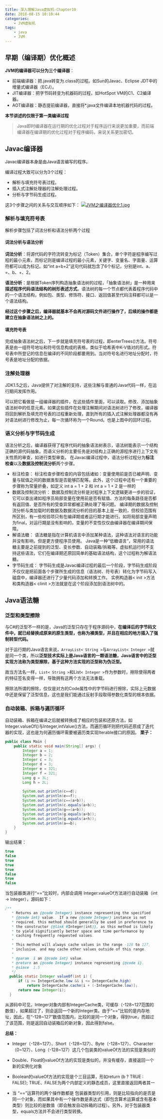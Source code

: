 ```yaml
---
title: 深入理解Java虚拟机-Chapter10
date: 2018-08-15 10:10:44
categories: 
    - JVM虚拟机
tags:
    - java
    - JVM
---
```

## 早期（编译期）优化概述

**JVM的编译器可以分为三个编译器**：

* 前端编译器：把.java转变为.class的过程。如Sun的Javac、Eclipse JDT中的增量式编译器（ECJ）。
* JIT编译器：把字节码转变为机器码的过程，如HotSpot VM的C1、C2编译器。
* AOT编译器：静态提前编译器，直接将*.java文件编译本地机器代码的过程。

**本节讲述的仅限于第一类编译过程**

> Java即时编译器在运行期的优化过程对于程序运行来说更加重要，而前端编译器在编译期的优化过程对于程序编码，来说关系更加密切。

## Javac编译器

Javac编译器本身是由Java语言编写的程序。

编译过程大致可以分为3个过程：

* 解析与填充符号表过程。
* 插入式注解处理器的注解处理过程。
* 分析与字节码生成过程。
  
这3个步骤之间的关系与交互顺序如下：
[![JVM之编译器优化1.jpg](https://i.loli.net/2018/08/15/5b739229dc4e3.jpg)](https://i.loli.net/2018/08/15/5b739229dc4e3.jpg)

### 解析与填充符号表

解析步骤包括了词法分析和语法分析两个过程

#### 词法分析与语法分析

**词法分析**：将源代码的字符流转变为标记（Token）集合，单个字符是程序编写过程的最小元素，而标记则是编译过程的最小元素，关键字、变量名、字面量、运算符都可以成为标记。如“int a=b+2”这句代码就包含了6个标记，分别是int、a、=、b、+、2。

**语法分析**：是根据Token序列构造抽象语法树的过程，「抽象语法树」是一种用来**描述程序代码语法结构的树形表述方式**。语法树的每一个节点都代表着程序代码中的一个语法结构，例如包、类型、修饰符、接口、返回值甚至代码注释都可以是一个语法结构。

**经过这个步骤之后，编译器就基本不会再对源码文件进行操作了，后续的操作都是建立在抽象语法树之上的。**

#### 填充符号表

完成抽象语法树之后，下一步就是填充符号表的过程，即enterTrees()方法。符号表是由一组符号地址和符号信息构成的表格，类似于哈希表中K-V值对的形式。符号表中所登记的信息在编译的不同阶段都要用到。当对符号名进行地址分配时，符号表是地址分配的依据。

### 注解处理器

JDK1.5之后，Java提供了对注解的支持，这些注解与普通的Java代码一样，在运行期间发挥作用。

可以把它看做是一组编译器的插件，在这些插件里面，可以读取。修改、添加抽象语法树中的任意元素。如果这些插件在处理注解期间对语法树进行了修改，编译器将回到解析及填充符号表的过程重新处理，直到所有的插入式注解处理器都没有再对语法树进行修改为止，每一次循环称为一个Round。也是上图中的回环过程。

### 语义分析与字节码生成

语法分析之后，编译器获得了程序代码的抽象语法树表示，语法树能表示一个结构正确的源代码抽象。而语义分析的主要任务是对结构上正确的源程序进行上下文有关性质的审查，如进行类型审查。
在Javac编译过程中，语法分析过程分为**标注检查**以及**数据及控制流分析**两个步骤。

* 标注检查：
  标注检查步骤检查的内容包括诸如：变量使用前是否已被声明、变量与赋值之间的数据类型是否能够匹配等。此外，这个过程中还有一个重要的步骤称为常量折叠，如定义
  int a = 1 + 2 和 int a = 1 + 2 是一样的
* 数据及控制流分析：
  数据及控制流分析是对程序上下文逻辑更进一步的验证，它可以查出诸如程序员局部变量在使用前是否有赋值、方法的每条路径是否都有返回值、是否所有的受查异常都被正确处理了等问题。
  编译期的数据及控制流分析与类加载时的数据及数据流分析的目的基本上是一致的，但校验范围有所区别，有一些校验项只有在编译期或者运行期才能进行。如将局部变量声明为final，对运行期是没有影响的，变量的不变性仅仅由编译器在编译期间保障。
* 解语法糖：
  语法糖是指在计算机语言中添加某种语法，这种语法对语言的功能并没有影响，但是更方便程序员使用。
  Java是一种“低糖语言”，常用的语法糖主要是之前提到的泛型、变长参数、自动装箱/拆箱等。虚拟机运行时不支持这些语法，它们在编译期还原回简单的基础语法结构，这个过程称为解语法糖。
* 字节码生成：
  字节码生成是Javac编译过程的最后一个阶段，字节码生成阶段不仅仅是把前面各个步骤所生成的信息（语法树、符号表）转化为字节码写入磁盘中，编译器还进行了少量代码添加和转换工作。
  实例构造器< init >方法和类构造器< clinit >方法就是在这个阶段添加到语法树中的。

## Java语法糖

### 泛型和类型擦除

与C#的泛型不一样的是，Java的泛型只存在于程序源码中，**在编译后的字节码文件中，就已经替换成原来的原生类型，也称为裸类型，并且在相应的地方插入了强制转型代码。**

对于运行期的Java语言来说，`ArrayList< String >`与`ArrayList< Integer >`就是同一个类，所以**泛型技术实际上是Java语言的一颗语法糖，Java语言中的泛型实现方法称为类型擦除，基于这种方法实现的泛型称为伪泛型。**

故当方法名一样，`List< String >`和List`< Integer >`作为参数时，擦除使得两者的特征签名变得一样，导致拥有这两个方法无法重载。

擦除法所谓的擦除，仅仅是对方的Code属性中的字节码进行擦除，实际上元数据中还是保留了泛型信息，这也是我们能通过反射手段取得参数化类型的根本依据。

### 自动装箱、拆箱与遍历循环

自动装箱、拆箱在编译之后就被转换成了相应的包装和还原方法，如Integer.valueOf()与Integer,intValue()方法，而遍历循环则把代码还原成了迭代器的实现，这也是为何遍历循环需要被遍历类实现Iterable接口的原因。
**栗子：**

```java
public class Main {
    public static void main(String[] args) {
        Integer a = 1;
        Integer b = 2;
        Integer c = 3;
        Integer d = 3;
        Integer e = 321;
        Integer f = 321;
        Long g = 3L;
        Long h = 2L;
         
        System.out.println(c==d);
        System.out.println(e==f);
        System.out.println(c==(a+b));
        System.out.println(c.equals(a+b));
        System.out.println(g==(a+b));
        System.out.println(g.equals(a+b));
        System.out.println(g.equals(a+h));
        System.out.println(a==b);
    }
}
```

输出结果：

```java
true
false
true
true
true
false
true
false
```

当包装器类进行“==”比较时，内部会调用 Integer.valueOf方法进行自动装箱（int -> Integer），源码如下：

```java
/**
   * Returns an {@code Integer} instance representing the specified
   * {@code int} value.  If a new {@code Integer} instance is not
   * required, this method should generally be used in preference to
   * the constructor {@link #Integer(int)}, as this method is likely
   * to yield significantly better space and time performance by
   * caching frequently requested values.
   *
   * This method will always cache values in the range -128 to 127,
   * inclusive, and may cache other values outside of this range.
   *
   * @param  i an {@code int} value.
   * @return an {@code Integer} instance representing {@code i}.
   * @since  1.5
   */
  public static Integer valueOf(int i) {
      if (i >= IntegerCache.low && i <= IntegerCache.high)
          return IntegerCache.cache[i + (-IntegerCache.low)];
      return new Integer(i);
  }
```

从源码中可见，Integer对象内部有IntegerCache类，可缓存（-128~127范围的数值），如果超过了，则会返回一个新的Integer类。由于“==”比较的是内存地址，因此，在“-128~127”数值范围内，比较的是同一个对象，得到true，而超过了该范围，则是返回自动装箱后的新对象，因此得到false。

**总结：**

* Integer（-128~127）、Short（-128~127）、Byte（-128~127）、Character（0~127）、Long（-128~127）这几个包装类的valueOf方法的实现是类似的
* Double、Float的valueOf方法的实现是类似的，并没有缓存，直接返回一个新的实例化对象
* Boolean的valueOf方法的实现是个三目运算，形如return (b ? TRUE : FALSE); TRUE、FALSE为两个内部定义的静态成员，这里直接返回两者其一

* 当 “==”运算符的两个操作数都是 包装器类型的引用，则是比较指向的是否是同一个对象，而如果其中有一个操作数是表达式（即包含算术运算或含有基本类型）则比较的是数值（即会触发自动拆箱的过程）。另外，对于包装器类型，equals方法并不会进行类型转换。
